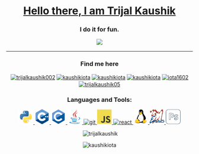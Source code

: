 <h1 align="center"><a href="https://iuseathinkpad.in" target="_blank">Hello there, I am Trijal Kaushik</a></h1>
<h3 align="center">I do it for fun.</h3>

<p align="center">
<img width ="auto"
 src="https://unsplash.com/photos/a-person-typing-on-a-laptop-in-the-dark-6tG4sQx0dh4">
</p>
<hr>

<h3 align="center">Find me here</h3>

<p align="center">
  <a href="https://linkedin.com/in/trijalkaushik002" target="_blank"
    ><img
      align="center"
      src="https://raw.githubusercontent.com/rahuldkjain/github-profile-readme-generator/master/src/images/icons/Social/linked-in-alt.svg"
      alt="trijalkaushik002"
      height="30"
      width="40"
  /></a>
  <a href="https://www.hackerrank.com/profile/kaushikiota" target="_blank"
    ><img
      align="center"
      src="https://raw.githubusercontent.com/rahuldkjain/github-profile-readme-generator/master/src/images/icons/Social/hackerrank.svg"
      alt="kaushikiota"
      height="30"
      width="40"
  /></a>
  <a href="https://www.leetcode.com/kaushikiota" target="_blank"
    ><img
      align="center"
      src="https://raw.githubusercontent.com/rahuldkjain/github-profile-readme-generator/master/src/images/icons/Social/leet-code.svg"
      alt="kaushikiota"
      height="30"
      width="40"
  /></a>
  <a href="https://www.codechef.com/users/kaushikiota" target="_blank"
    ><img
      align="center"
      src="https://cdn.codechef.com/images/cc-logo-mobile-1.svg"
      alt="kaushikiota"
      height="40"
      width="40"
  /></a>
   <a href="https://discord.gg/Z5NyYgCDCB" target="_blank"
    ><img
      align="center"
      src="https://www.vectorlogo.zone/logos/discord/discord-icon.svg"
      alt="iota1602"
      height="40"
      width="40"
  /></a>
 <a href="https://twitter.com/trijalkaushik05" target="_blank"
    ><img
      align="center"
      src="https://www.vectorlogo.zone/logos/twitter/twitter-official.svg"
      alt="trijalkaushik05"
      height="40"
      width="40"
  /></a>
</p>

<h3 align="center">Languages and Tools:</h3>
<p align="center">
 <a href="https://www.python.org" target="_blank" rel="noreferrer">
    <img
      src="https://raw.githubusercontent.com/devicons/devicon/master/icons/python/python-original.svg"
      alt="python"
      width="40"
      height="40"
    />
  </a>
  <a href="https://www.w3schools.com/cpp/" target="_blank" rel="noreferrer">
    <img
      src="https://raw.githubusercontent.com/devicons/devicon/master/icons/cplusplus/cplusplus-original.svg"
      alt="cplusplus"
      width="40"
      height="40"
    />
  </a>
 <a href="https://www.cprogramming.com/" target="_blank" rel="noreferrer">
    <img
      src="https://raw.githubusercontent.com/devicons/devicon/master/icons/c/c-original.svg"
      alt="c"
      width="40"
      height="40"
    />
  </a>
  <a href="https://www.java.com" target="_blank" rel="noreferrer">
    <img
      src="https://raw.githubusercontent.com/devicons/devicon/master/icons/java/java-original.svg"
      alt="java"
      width="40"
      height="40"
    />
  </a>
  <a href="https://git-scm.com/" target="_blank" rel="noreferrer">
    <img
      src="https://www.vectorlogo.zone/logos/git-scm/git-scm-icon.svg"
      alt="git"
      width="40"
      height="40"
    />
  </a>
  <a
    href="https://developer.mozilla.org/en-US/docs/Web/JavaScript"
    target="_blank"
    rel="noreferrer"
  >
    <img
      src="https://raw.githubusercontent.com/devicons/devicon/master/icons/javascript/javascript-original.svg"
      alt="javascript"
      width="40"
      height="40"
    />
  </a>
  <a href="https://react.dev/" target="_blank" rel="noreferrer">
    <img
      src="https://www.vectorlogo.zone/logos/reactjs/reactjs-icon.svg"
      alt="react"
      width="40"
      height="40"
    />
  </a>
  <a href="https://www.linux.org/" target="_blank" rel="noreferrer">
    <img
      src="https://raw.githubusercontent.com/devicons/devicon/master/icons/linux/linux-original.svg"
      alt="linux"
      width="40"
      height="40"
    />
  </a>
  <a href="https://github.com/doomemacs/doomemacs" target="_blank" rel="noreferrer">
    <img
      src="https://github.com/gilbarbara/logos/blob/main/logos/emacs.svg"
      alt="doomemacs"
      width="40"
      height="40"
    />
  </a>
  <a href="https://www.photoshop.com/en" target="_blank" rel="noreferrer">
    <img
      src="https://raw.githubusercontent.com/devicons/devicon/master/icons/photoshop/photoshop-line.svg"
      alt="photoshop"
      width="40"
      height="40"
    />
  </a>
</p>

<p align ="center">
  &nbsp;<img
    src="https://github-readme-stats.vercel.app/api?username=trijalkaushik&show_icons=true&locale=en&hide=issues&theme=transparent"
    width="410"
    alt="trijalkaushik"
  />
</p>

<p align = "center">
  <img
    src="https://github-readme-streak-stats.herokuapp.com?user=kaushikiota&theme=transparent"
    width="410"
    alt="kaushikiota"
  />
</p>

